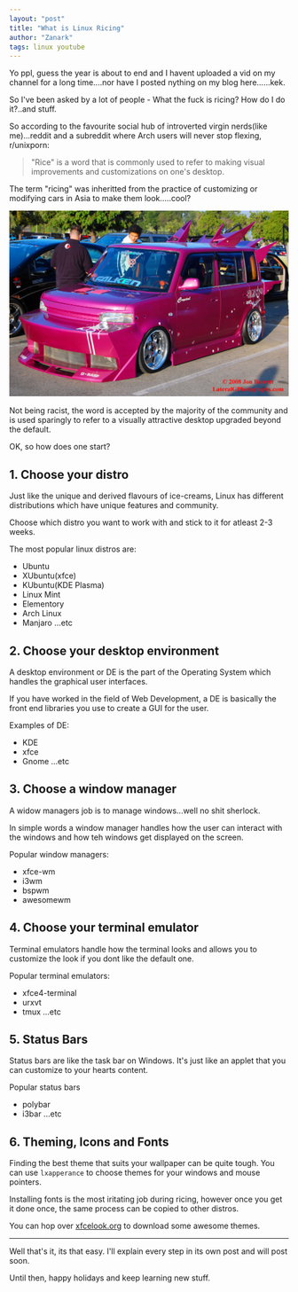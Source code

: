 ```yaml
---
layout: "post"
title: "What is Linux Ricing"
author: "Zanark"
tags: linux youtube
---
```


Yo ppl, guess the year is about to end and I havent uploaded a vid on my channel for a long time....nor have I posted nything on my blog here......kek.

So I've been asked by a lot of people - What the fuck is ricing? How do I do it?..and stuff.

So according to the favourite social hub of introverted virgin nerds(like me)...reddit and a subreddit where Arch users will never stop flexing, r/unixporn:

>"Rice" is a word that is commonly used to refer to making visual improvements and customizations on one's desktop.

The term "ricing" was inheritted from the practice of customizing or modifying cars in Asia to make them look.....cool?

![riced_car](https://raw.githubusercontent.com/Zanark/Blog/master/media/riced_car.jpg)

Not being racist, the word is accepted by the majority of the community and is used sparingly to refer to a visually attractive desktop upgraded beyond the default.

OK, so how does one start?


## 1. Choose your distro

Just like the unique and derived flavours of ice-creams, Linux has different distributions which have unique features and community.

Choose which distro you want to work with and stick to it for atleast 2-3 weeks.

The most popular linux distros are:
- Ubuntu
- XUbuntu(xfce)
- KUbuntu(KDE Plasma)
- Linux Mint
- Elementory
- Arch Linux
- Manjaro
...etc

## 2. Choose your desktop environment

A desktop environment or DE is the part of the Operating System which handles the graphical user interfaces.

If you have worked in the field of Web Development, a DE is basically the front end libraries you use to create a GUI for the user.

Examples of DE:
- KDE
- xfce
- Gnome
...etc

## 3. Choose a window manager

A widow managers job is to manage windows...well no shit sherlock.

In simple words a window manager handles how the user can interact with the windows and how teh windows get displayed on the screen.

Popular window managers:
- xfce-wm
- i3wm
- bspwm
- awesomewm

## 4. Choose your terminal emulator

Terminal emulators handle how the terminal looks and allows you to customize the look if you dont like the default one.

Popular terminal emulators:
- xfce4-terminal
- urxvt
- tmux
...etc

## 5. Status Bars

Status bars are like the task bar on Windows. It's just like an applet that you can customize to your hearts content.

Popular status bars
- polybar
- i3bar
...etc

## 6. Theming, Icons and Fonts

Finding the best theme that suits your wallpaper can be quite tough. You can use `lxapperance` to choose themes for your windows and mouse pointers.

Installing fonts is the most iritating job during ricing, however once you get it done once, the same process can be copied to other distros.

You can hop over [xfcelook.org](https://www.xfce-look.org/) to download some awesome themes.

---

Well that's it, its that easy. I'll explain every step in its own post and will post soon.

Until then, happy holidays and keep learning new stuff.